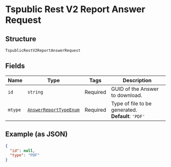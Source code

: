 
# Tspublic Rest V2 Report Answer Request

## Structure

`TspublicRestV2ReportAnswerRequest`

## Fields

| Name | Type | Tags | Description |
|  --- | --- | --- | --- |
| `id` | `string` | Required | GUID of the Answer to download. |
| `mtype` | [`AnswerReportTypeEnum`](../../doc/models/answer-report-type-enum.md) | Required | Type of file to be generated.<br>**Default**: `'PDF'` |

## Example (as JSON)

```json
{
  "id": null,
  "type": "PDF"
}
```


